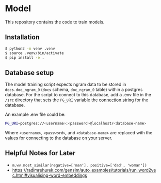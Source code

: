 # Model

This repository contains the code to train models.

## Installation

```sh
$ python3 -m venv .venv
$ source .venv/bin/activate
$ pip install -e .
```

## Database setup

The model training script expects ngram data to be stored in `docs.doc_ngram_0` (`docs` schema, `doc_ngram_0` table) within a postgres database. For the script to connect to this database, add a .env file in the `/src` directory that sets the `PG_URI` variable the [connection string](https://stackoverflow.com/questions/3582552/what-is-the-format-for-the-postgresql-connection-string-url) for the database.

An example .env file could be:

```sh
PG_URI=postgres://<username>:<password>@localhost/<database-name>
```

Where `<username>`, `<password>`, and `<database-name>` are replaced with the values for connecting to the database on your server.

## Helpful Notes for Later
- `m.wv.most_similar(negative=['man'], positive=['dad', 'woman'])`
- https://radimrehurek.com/gensim/auto_examples/tutorials/run_word2vec.html#visualising-word-embeddings